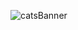 ![catsBanner](https://user-images.githubusercontent.com/70399469/130787230-8290906a-98a9-4f9c-bf22-555b7a9d21eb.png)
